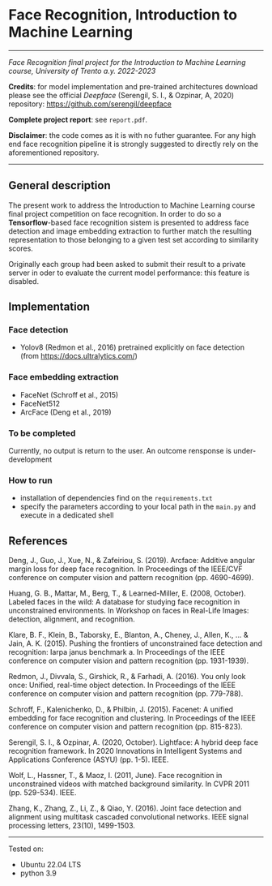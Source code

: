 # Face Recognition, Introduction to Machine Learning
---
*Face Recognition final project for the Introduction to Machine Learning course, University of Trento a.y. 2022-2023*

**Credits**: for model implementation and pre-trained architectures download please see the official *Deepface* (Serengil, S. I., & Ozpinar, A, 2020) repository: https://github.com/serengil/deepface

**Complete project report**: see `report.pdf`.

**Disclaimer**: the code comes as it is with no futher guarantee. For any high end face recognition pipeline it is strongly suggested to directly rely on the aforementioned repository.

---
## General description
The present work to address the Introduction to Machine Learning course final project competition on face recognition. In order to do so a **Tensorflow**-based face recognition sistem is presented to address face detection and image embedding extraction to further match the resulting representation to those belonging to a given test set according to similarity scores. 

Originally each group had been asked to submit their result to a private server in oder to evaluate the current model performance: this feature is disabled.

## Implementation

### Face detection
- Yolov8 (Redmon et al., 2016) pretrained explicitly on face detection (from https://docs.ultralytics.com/)

### Face embedding extraction
- FaceNet (Schroff et al., 2015)
- FaceNet512
- ArcFace (Deng et al., 2019)

### To be completed
Currently, no output is return to the user. An outcome rensponse is under-development

### How to run
- installation of dependencies find on the `requirements.txt`
- specify the parameters according to your local path in the `main.py` and execute in a dedicated shell


## References
Deng, J., Guo, J., Xue, N., & Zafeiriou, S. (2019). Arcface: Additive angular margin loss for deep face recognition. In Proceedings of
the IEEE/CVF conference on computer vision and pattern recognition (pp. 4690-4699).

Huang, G. B., Mattar, M., Berg, T., & Learned-Miller, E. (2008, October). Labeled faces in the wild: A database for studying face
recognition in unconstrained environments. In Workshop on faces in Real-Life Images: detection, alignment, and recognition.

Klare, B. F., Klein, B., Taborsky, E., Blanton, A., Cheney, J., Allen, K., ... & Jain, A. K. (2015). Pushing the frontiers of unconstrained
face detection and recognition: Iarpa janus benchmark a. In Proceedings of the IEEE conference on computer vision and
pattern recognition (pp. 1931-1939).

Redmon, J., Divvala, S., Girshick, R., & Farhadi, A. (2016). You only look once: Unified, real-time object detection. In Proceedings of
the IEEE conference on computer vision and pattern recognition (pp. 779-788).

Schroff, F., Kalenichenko, D., & Philbin, J. (2015). Facenet: A unified embedding for face recognition and clustering. In Proceedings
of the IEEE conference on computer vision and pattern recognition (pp. 815-823).

Serengil, S. I., & Ozpinar, A. (2020, October). Lightface: A hybrid deep face recognition framework. In 2020 Innovations in Intelligent
Systems and Applications Conference (ASYU) (pp. 1-5). IEEE.

Wolf, L., Hassner, T., & Maoz, I. (2011, June). Face recognition in unconstrained videos with matched background similarity. In
CVPR 2011 (pp. 529-534). IEEE.

Zhang, K., Zhang, Z., Li, Z., & Qiao, Y. (2016). Joint face detection and alignment using multitask cascaded convolutional networks.
IEEE signal processing letters, 23(10), 1499-1503.


---
Tested on:
- Ubuntu 22.04 LTS
- python 3.9


